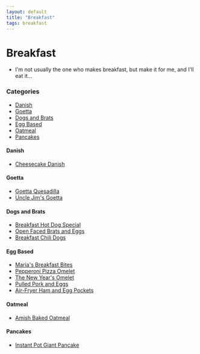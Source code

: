 ```yaml
---
layout: default
title: "Breakfast"
tags: breakfast
---
```

# Breakfast
* I'm not usually the one who makes breakfast, but make it for me, and I'll eat it...

### Categories
<!-- TOC depthFrom:4 depthTo:6 withLinks:1 updateOnSave:1 orderedList:0 -->

- [Danish](#danish)
- [Goetta](#goetta)
- [Dogs and Brats](#dogs-and-brats)
- [Egg Based](#egg-based)
- [Oatmeal](#oatmeal)
- [Pancakes](#pancakes)

<!-- /TOC -->

#### Danish
* [Cheesecake Danish]({{site.github.url}}/Breakfast/CheesecakeDanish/index.html)

#### Goetta
* [Goetta Quesadilla]({{site.github.url}}/Breakfast/GoettaQuesadilla/index.html)
* [Uncle Jim's Goetta]({{site.github.url}}/Breakfast/UncleJimsGoetta/index.html)

#### Dogs and Brats
* [Breakfast Hot Dog Special]({{site.github.url}}/Breakfast/BreakfastHotDogSpecial/index.html)
* [Open Faced Brats and Eggs]({{site.github.url}}/Breakfast/OpenFaceBratsAndEggs/index.html)
* [Breakfast Chili Dogs]({{site.github.url}}/Breakfast/BreakfastChiliDogs/index.html)

#### Egg Based
* [Maria's Breakfast Bites]({{site.github.url}}/Breakfast/MariasBreakfastBites/index.html)
* [Pepperoni Pizza Omelet]({{site.github.url}}/Breakfast/PepperoniPizzaOmelet/index.html)
* [The New Year's Omelet]({{site.github.url}}/Breakfast/TheNewYearsOmelet/index.html)
* [Pulled Pork and Eggs]({{site.github.url}}/Breakfast/PulledPorkAndEggs/index.html)
* [Air-Fryer Ham and Egg Pockets]({{site.github.url}}/Breakfast/AirFryerHamAndEggPockets/index.html)

#### Oatmeal
* [Amish Baked Oatmeal]({{site.github.url}}/Breakfast/AmishBakedOatmeal/index.html)

#### Pancakes
* [Instant Pot Giant Pancake]({{site.github.url}}/Breakfast/InstantPotGiantPancake/index.html)
